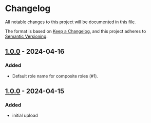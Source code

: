 # Changelog

All notable changes to this project will be documented in this file.

The format is based on [Keep a Changelog](https://keepachangelog.com/en/1.1.0/),
and this project adheres to [Semantic Versioning](https://semver.org/spec/v2.0.0.html).

## [1.0.0] - 2024-04-16

### Added

- Default role name for composite roles (#1).

## [1.0.0] - 2024-04-15

### Added

- initial upload

[unreleased]: https://github.com/allors/embedded/compare/1.1.0...HEAD
[1.1.0]: https://github.com/allors/embedded/compare/1.0.0...1.1.0
[1.0.0]: https://github.com/allors/embedded/releases/tag/1.0.0
